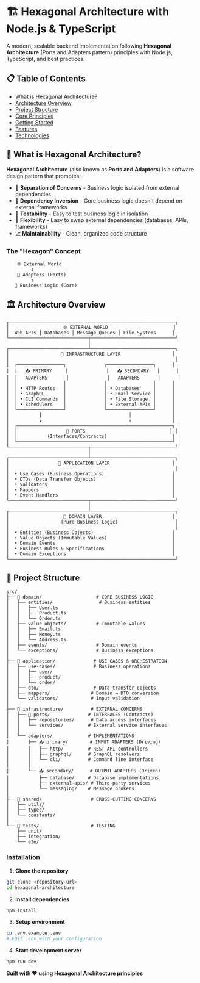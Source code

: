 # 🏗️ Hexagonal Architecture with Node.js & TypeScript

A modern, scalable backend implementation following **Hexagonal Architecture** (Ports and Adapters pattern) principles with Node.js, TypeScript, and best practices.

## 📋 Table of Contents

- [What is Hexagonal Architecture?](#what-is-hexagonal-architecture)
- [Architecture Overview](#architecture-overview)
- [Project Structure](#project-structure)
- [Core Principles](#core-principles)
- [Getting Started](#getting-started)
- [Features](#features)
- [Technologies](#technologies)

## 🎯 What is Hexagonal Architecture?

**Hexagonal Architecture** (also known as **Ports and Adapters**) is a software design pattern that promotes:

- **🎯 Separation of Concerns** - Business logic isolated from external dependencies
- **🔌 Dependency Inversion** - Core business logic doesn't depend on external frameworks
- **🧪 Testability** - Easy to test business logic in isolation
- **🔄 Flexibility** - Easy to swap external dependencies (databases, APIs, frameworks)
- **📈 Maintainability** - Clean, organized code structure

### The "Hexagon" Concept

```
    🌐 External World
         ↕️
    🔌 Adapters (Ports)
         ↕️
   💎 Business Logic (Core)
```

## 🏛️ Architecture Overview

```
┌─────────────────────────────────────────────────────────────┐
│                    🌐 EXTERNAL WORLD                        │
│  Web APIs │ Databases │ Message Queues │ File Systems      │
└─────────────────────────────┬───────────────────────────────┘
                              │
┌─────────────────────────────┴───────────────────────────────┐
│                   🔧 INFRASTRUCTURE LAYER                   │
│                                                             │
│  ┌─────────────────┐              ┌─────────────────┐      │
│  │   📥 PRIMARY     │              │   📤 SECONDARY   │      │
│  │   ADAPTERS       │              │   ADAPTERS       │      │
│  │                 │              │                 │      │
│  │ • HTTP Routes   │              │ • Databases     │      │
│  │ • GraphQL       │              │ • Email Service │      │
│  │ • CLI Commands  │              │ • File Storage  │      │
│  │ • Schedulers    │              │ • External APIs │      │
│  └─────────────────┘              └─────────────────┘      │
│           │                                │               │
│           ↓                                ↑               │
│  ┌─────────────────────────────────────────────────────────┐ │
│  │                  🔌 PORTS                               │ │
│  │           (Interfaces/Contracts)                        │ │
│  └─────────────────────────────────────────────────────────┘ │
└─────────────────────────────┬───────────────────────────────┘
                              │
┌─────────────────────────────┴───────────────────────────────┐
│                  🎯 APPLICATION LAYER                       │
│                                                             │
│  • Use Cases (Business Operations)                         │
│  • DTOs (Data Transfer Objects)                            │
│  • Validators                                              │
│  • Mappers                                                 │
│  • Event Handlers                                          │
└─────────────────────────────┬───────────────────────────────┘
                              │
┌─────────────────────────────┴───────────────────────────────┐
│                    💎 DOMAIN LAYER                          │
│                   (Pure Business Logic)                     │
│                                                             │
│  • Entities (Business Objects)                             │
│  • Value Objects (Immutable Values)                        │
│  • Domain Events                                           │
│  • Business Rules & Specifications                         │
│  • Domain Exceptions                                       │
└─────────────────────────────────────────────────────────────┘
```

## 📁 Project Structure

```
src/
├── 💎 domain/                    # CORE BUSINESS LOGIC
│   ├── entities/                 # Business entities
│   │   ├── User.ts
│   │   ├── Product.ts
│   │   └── Order.ts
│   ├── value-objects/           # Immutable values
│   │   ├── Email.ts
│   │   ├── Money.ts
│   │   └── Address.ts
│   ├── events/                  # Domain events
│   └── exceptions/              # Business exceptions
│
├── 🎯 application/              # USE CASES & ORCHESTRATION
│   ├── use-cases/              # Business operations
│   │   ├── user/
│   │   ├── product/
│   │   └── order/
│   ├── dto/                    # Data transfer objects
│   ├── mappers/               # Domain ↔ DTO conversion
│   └── validators/            # Input validation
│
├── 🔧 infrastructure/          # EXTERNAL CONCERNS
│   ├── 🔌 ports/              # INTERFACES (Contracts)
│   │   ├── repositories/      # Data access interfaces
│   │   └── services/         # External service interfaces
│   │
│   └── adapters/             # IMPLEMENTATIONS
│       ├── 📥 primary/        # INPUT ADAPTERS (Driving)
│       │   ├── http/         # REST API controllers
│       │   ├── graphql/      # GraphQL resolvers
│       │   └── cli/          # Command line interface
│       │
│       └── 📤 secondary/      # OUTPUT ADAPTERS (Driven)
│           ├── database/     # Database implementations
│           ├── external-apis/ # Third-party services
│           └── messaging/    # Message brokers
│
├── 🔄 shared/                  # CROSS-CUTTING CONCERNS
│   ├── utils/
│   ├── types/
│   └── constants/
│
└── 🧪 tests/                   # TESTING
    ├── unit/
    ├── integration/
    └── e2e/
```

### Installation

1. **Clone the repository**
```bash
git clone <repository-url>
cd hexagonal-architecture
```

2. **Install dependencies**
```bash
npm install
```

3. **Setup environment**
```bash
cp .env.example .env
# Edit .env with your configuration
```

4. **Start development server**
```bash
npm run dev
```




**Built with ❤️ using Hexagonal Architecture principles**